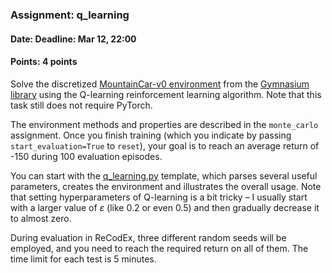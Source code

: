 ### Assignment: q_learning
#### Date: Deadline: Mar 12, 22:00
#### Points: 4 points

Solve the discretized [MountainCar-v0 environment](https://gymnasium.farama.org/environments/classic_control/mountain_car/)
from the [Gymnasium library](https://gymnasium.farama.org/) using the Q-learning
reinforcement learning algorithm. Note that this task still does not require
PyTorch.

The environment methods and properties are described in the `monte_carlo` assignment.
Once you finish training (which you indicate by passing `start_evaluation=True`
to `reset`), your goal is to reach an average return of -150 during 100
evaluation episodes.

You can start with the [q_learning.py](https://github.com/ufal/npfl139/tree/master/labs/02/q_learning.py)
template, which parses several useful parameters, creates the environment
and illustrates the overall usage. Note that setting hyperparameters of
Q-learning is a bit tricky – I usually start with a larger value of $ε$ (like 0.2
or even 0.5) and then gradually decrease it to almost zero.

During evaluation in ReCodEx, three different random seeds will be employed, and
you need to reach the required return on all of them. The time limit for each
test is 5 minutes.
